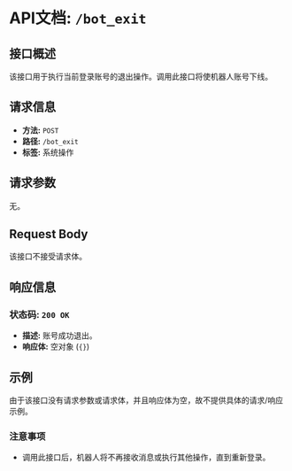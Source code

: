 # API文档: `/bot_exit`

## 接口概述

该接口用于执行当前登录账号的退出操作。调用此接口将使机器人账号下线。

## 请求信息

*   **方法:** `POST`
*   **路径:** `/bot_exit`
*   **标签:** 系统操作

## 请求参数

无。

## Request Body

该接口不接受请求体。

## 响应信息

### 状态码: `200 OK`

*   **描述:** 账号成功退出。
*   **响应体:** 空对象 (`{}`)

## 示例

由于该接口没有请求参数或请求体，并且响应体为空，故不提供具体的请求/响应示例。

### 注意事项

*   调用此接口后，机器人将不再接收消息或执行其他操作，直到重新登录。
